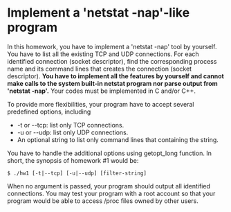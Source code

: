 # Implement a 'netstat -nap'-like program
In this homework, you have to implement a 'netstat -nap' tool by yourself. You have to list all the existing TCP and UDP connections. For each identified connection (socket descriptor), find the corresponding process name and its command lines that creates the connection (socket descriptor). **You have to implement all the features by yourself and cannot make calls to the system built-in netstat program nor parse output from 'netstat -nap'.** Your codes must be implemented in C and/or C++.

To provide more flexibilities, your program have to accept several predefined options, including

- -t or --tcp: list only TCP connections.
- -u or --udp: list only UDP connections.
- An optional string to list only command lines that containing the string.

You have to handle the additional options using getopt_long function. In short, the synopsis of homework #1 would be:

```$ ./hw1 [-t|--tcp] [-u|--udp] [filter-string]```

When no argument is passed, your program should output all identified connections. You may test your program with a root account so that your program would be able to access /proc files owned by other users.
